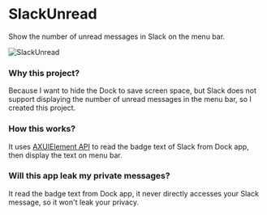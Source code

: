 # SlackUnread

Show the number of unread messages in Slack on the menu bar.

![SlackUnread](https://github.com/WoodenTable/SlackUnread/assets/1326517/92abdbf1-d81b-4f7d-90b9-35d3189a9591)

### Why this project?

Because I want to hide the Dock to save screen space, but Slack does not support displaying the number of unread messages in the menu bar, so I created this project.

### How this works?

It uses [AXUIElement API](https://developer.apple.com/documentation/applicationservices/axuielement_h) to read the badge text of Slack from Dock app, then display the text on menu bar.

### Will this app leak my private messages?

It read the badge text from Dock app, it never directly accesses your Slack message, so it won't leak your privacy.
